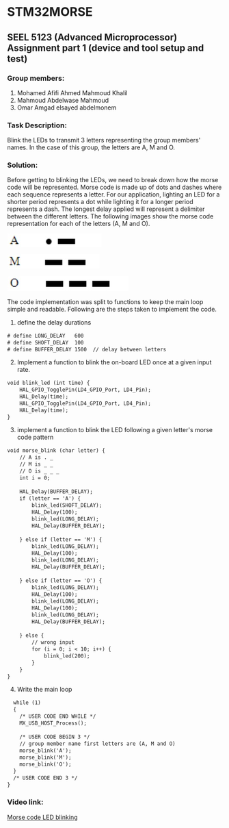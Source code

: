 # STM32MORSE
##  SEEL 5123 (Advanced Microprocessor) Assignment part 1 (device and tool setup and test)
### Group members: 
1. Mohamed Afifi Ahmed Mahmoud Khalil  
2. Mahmoud Abdelwase Mahmoud  
3. Omar Amgad elsayed abdelmonem  

### Task Description: 
Blink the LEDs to transmit 3 letters representing the group members' names. In the case of this group, the letters are A, M and O.

### Solution: 
Before getting to blinking the LEDs, we need to break down how the morse code will be represented. Morse code is made up of dots and dashes where each sequence represents a letter. For our application, lighting an LED for a shorter period represents a dot while lighting it for a longer period represents a dash. The longest delay applied will represent a delimiter between the different letters. The following images show the morse code representation for each of the letters (A, M and O).  

![morse code for A](morse_code_A.jpeg)  
  
![morse code for M](morse_code_M.jpeg)  
  
![morse code for O](morse_code_O.jpeg)  

The code implementation was split to functions to keep the main loop simple and readable. Following are the steps taken to implement the code.  

1. define the delay durations  
```
# define LONG_DELAY   600
# define SHOFT_DELAY  100
# define BUFFER_DELAY 1500  // delay between letters
```  

2. Implement a function to blink the on-board LED once at a given input rate. 
```  
void blink_led (int time) {
	HAL_GPIO_TogglePin(LD4_GPIO_Port, LD4_Pin);
	HAL_Delay(time);
	HAL_GPIO_TogglePin(LD4_GPIO_Port, LD4_Pin);
	HAL_Delay(time);
}
```  

3. implement a function to blink the LED following a given letter's morse code pattern
```  
void morse_blink (char letter) {
	// A is . _
	// M is _ _
	// O is _ _ _
	int i = 0;

	HAL_Delay(BUFFER_DELAY);
	if (letter == 'A') {
		blink_led(SHOFT_DELAY);
		HAL_Delay(100);
		blink_led(LONG_DELAY);
		HAL_Delay(BUFFER_DELAY);

	} else if (letter == 'M') {
		blink_led(LONG_DELAY);
		HAL_Delay(100);
		blink_led(LONG_DELAY);
		HAL_Delay(BUFFER_DELAY);

	} else if (letter == 'O') {
		blink_led(LONG_DELAY);
		HAL_Delay(100);
		blink_led(LONG_DELAY);
		HAL_Delay(100);
		blink_led(LONG_DELAY);
		HAL_Delay(BUFFER_DELAY);

	} else {
		// wrong input
		for (i = 0; i < 10; i++) {
			blink_led(200);
		}
	}
}
```

4. Write the main loop  
```  
  while (1)
  {
    /* USER CODE END WHILE */
    MX_USB_HOST_Process();

    /* USER CODE BEGIN 3 */
    // group member name first letters are (A, M and O)
    morse_blink('A');
    morse_blink('M');
    morse_blink('O');
  }
  /* USER CODE END 3 */
}
```  

### Video link:  
[Morse code LED blinking](https://drive.google.com/file/d/1v7gH_lfSQYMPK5qmTrXQEpC2yKCuaSEa/view?usp=sharing)

